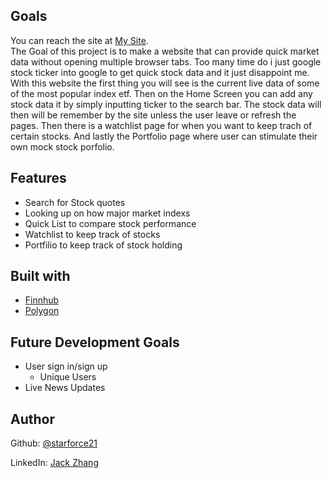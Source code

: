 ## Goals
You can reach the site at [My Site](https://starforce21.github.io/CapstoneFrontEnd/).  
The Goal of this project is to make a website that can provide quick market data without opening multiple
browser tabs. Too many time do i just google stock ticker into google to get quick stock data and it just disappoint me.
With this website the first thing you will see is the current live data of some of the most popular index etf.
Then on the Home Screen you can add any stock data it by simply inputting ticker to the search bar.
The stock data will then will be remember by the site unless the user leave or refresh the pages.
Then there is a watchlist page for when you want to keep trach of certain stocks.
And lastly the Portfolio page where user can stimulate their own mock stock porfolio.
## Features
- Search for Stock quotes
- Looking up on how major market indexs
- Quick List to compare stock performance
- Watchlist to keep track of stocks
- Portfilio to keep track of stock holding
## Built with
- [Finnhub](https://finnhub.io/)
- [Polygon](https://polygon.io/)
## Future Development Goals
- User sign in/sign up
  - Unique Users
- Live News Updates


## Author
Github: [@starforce21](https://github.com/starforce21)

LinkedIn: [Jack Zhang](www.linkedin.com/in/jack-zhang-5221a2230)

